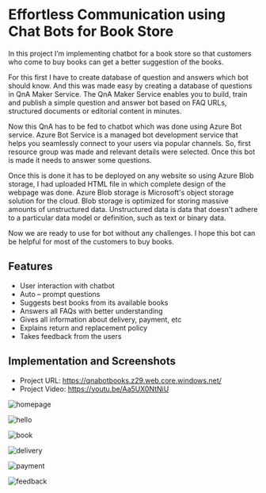 # Effortless Communication using Chat Bots for Book Store

In this project I’m implementing chatbot for a book store so that customers who come to buy books can get a better suggestion of the books.

For this first I have to create database of question and answers which bot should know. And this was made easy by creating a database of questions in QnA Maker Service. The QnA Maker Service enables you to build, train and publish a simple question and answer bot based on FAQ URLs, structured documents or editorial content in minutes.

Now this QnA has to be fed to chatbot which was done using Azure Bot service. Azure Bot Service is a managed bot development service that helps you seamlessly connect to your users via popular channels. So, first resource group was made and relevant details were selected. Once this bot is made it needs to answer some questions. 

Once this is done it has to be deployed on any website so using Azure Blob storage, I had uploaded HTML file in which complete design of the webpage was done. Azure Blob storage is Microsoft's object storage solution for the cloud. Blob storage is optimized for storing massive amounts of unstructured data. Unstructured data is data that doesn't adhere to a particular data model or definition, such as text or binary data.

Now we are ready to use for bot without any challenges. I hope this bot can be helpful for most of the customers to buy books.

## Features
* User interaction with chatbot
* Auto – prompt questions
* Suggests best books from its available books
* Answers all FAQs with better understanding
* Gives all information about delivery, payment, etc
* Explains return and replacement policy
* Takes feedback from the users

## Implementation and Screenshots

* Project URL: https://qnabotbooks.z29.web.core.windows.net/
* Project Video: https://youtu.be/Aa5UX0NtNiU


![homepage](https://user-images.githubusercontent.com/92013638/156881484-88c739b0-fed2-466f-9338-6d13d0ee5a82.png)

![hello](https://user-images.githubusercontent.com/92013638/156881514-b604a90a-be8f-427c-b3c0-3c575ccd8e54.png)

![book](https://user-images.githubusercontent.com/92013638/156881498-01767744-68db-4066-8b69-f72b8632362e.png)

![delivery](https://user-images.githubusercontent.com/92013638/156881527-a8f7f921-260d-4266-8fa5-cef6ec743d5e.png)

![payment](https://user-images.githubusercontent.com/92013638/156881535-b85d61f3-53df-40f0-b198-4a989825a29b.png)

![feedback](https://user-images.githubusercontent.com/92013638/156881540-62b859a6-7221-404b-85f1-e236ff28c03e.png)
